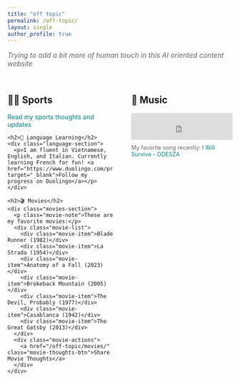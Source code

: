 ```yaml
---
title: "off topic"
permalink: /off-topic/
layout: single
author_profile: true
---
```


<p class="page-description">Trying to add a bit more of human touch in this AI oriented content website</p>

<div class="notice--info" style="display: none;">
  <h4>Why Off Topic?</h4>
  <p>Adding a bit of human touch to this blog - because life isn't just about research and work!</p>
</div>

<div class="page-content">
  <div class="main-content">
    <h2>🏃‍♂️ Sports</h2>
    <p><a href="/off-topic/sports/">Read my sports thoughts and updates</a></p>

    <h2>🌟 Language Learning</h2>
    <div class="language-section">
      <p>I am fluent in Vietnamese, English, and Italian. Currently learning French for fun! <a href="https://www.duolingo.com/profile/jyanqa" target="_blank">Follow my progress on Duolingo</a></p>
    </div>

    <h2>🎬 Movies</h2>
    <div class="movies-section">
      <p class="movie-note">These are my favorite movies:</p>
      <div class="movie-list">
        <div class="movie-item">Blade Runner (1982)</div>
        <div class="movie-item">La Strada (1954)</div>
        <div class="movie-item">Anatomy of a Fall (2023)</div>
        <div class="movie-item">Brokeback Mountain (2005)</div>
        <div class="movie-item">The Devil, Probably (1977)</div>
        <div class="movie-item">Casablanca (1942)</div>
        <div class="movie-item">The Great Gatsby (2013)</div>
      </div>
      <div class="movie-actions">
        <a href="/off-topic/movies/" class="movie-thoughts-btn">Share Movie Thoughts</a>
      </div>
    </div>
  </div>

  <div class="sidebar">
    <h2>🎵 Music</h2>
    <div class="music-section">
      <div class="music-player">
        <iframe 
          width="100%" 
          height="60" 
          src="https://www.youtube.com/embed/vMftCgwnR_c?autoplay=0" 
          title="YouTube music player" 
          frameborder="0" 
          allow="accelerometer; autoplay; clipboard-write; encrypted-media; gyroscope; picture-in-picture" 
          allowfullscreen>
        </iframe>
      </div>
      <p class="music-note">My favorite song recently: <a href="https://www.youtube.com/watch?v=vMftCgwnR_c" target="_blank">I Will Survive - ODESZA</a></p>
    </div>
  </div>
</div>

<style>
.page-content {
  display: flex;
  gap: 40px;
  margin: 20px 0;
}

.main-content {
  flex: 1;
  min-width: 0;
}

.sidebar {
  width: 45%;
  min-width: 0;
}

.music-section {
  margin: 15px 0;
}

.music-player {
  max-width: 300px;
  margin: 10px 0;
  border-radius: 4px;
  overflow: hidden;
}

.music-note {
  font-size: 0.9em;
  color: #666;
  margin-top: 5px;
}

.language-section {
  background-color: #f8f9fa;
  padding: 15px;
  border-radius: 8px;
  margin: 10px 0;
  font-size: 0.9em;
}

.movies-section {
  margin: 15px 0;
}

.movie-note {
  font-size: 0.9em;
  color: #666;
  margin-bottom: 10px;
}

.movie-list {
  margin-bottom: 15px;
  font-size: 0.9em;
}

.movie-item {
  margin: 5px 0;
  padding-left: 20px;
  position: relative;
}

.movie-item:before {
  content: "•";
  position: absolute;
  left: 0;
  color: #008080;
}

.movie-actions {
  margin-top: 10px;
}

.movie-thoughts-btn {
  display: inline-block;
  background-color: #008080;
  color: white;
  padding: 6px 12px;
  border-radius: 4px;
  text-decoration: none;
  font-size: 0.85em;
  transition: background-color 0.3s;
}

.movie-thoughts-btn:hover {
  background-color: #006666;
  color: white;
  text-decoration: none;
}

a {
  color: #008080;
  text-decoration: none;
}

a:hover {
  color: #006666;
  text-decoration: underline;
}

.page-description {
  font-size: 1.1em;
  color: #666;
  margin-bottom: 30px;
  font-style: italic;
}

@media (max-width: 768px) {
  .page-content {
    flex-direction: column;
    gap: 20px;
  }
  
  .sidebar {
    width: 100%;
  }
}
</style> 